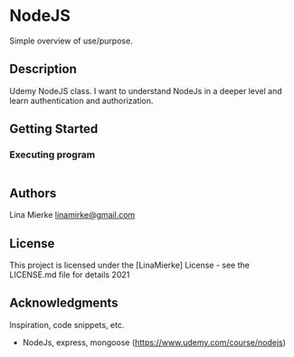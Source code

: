 # NodeJS

Simple overview of use/purpose.

## Description

Udemy NodeJS class. I want to understand NodeJs in a deeper level and learn authentication and authorization.

## Getting Started

### Executing program

```

```

## Authors

Lina Mierke
linamirke@gmail.com

## License

This project is licensed under the [LinaMierke] License - see the LICENSE.md file for details 2021

## Acknowledgments

Inspiration, code snippets, etc.

- NodeJs, express, mongoose (https://www.udemy.com/course/nodejs)
